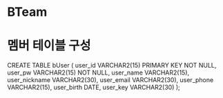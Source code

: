 # BTeam

# 멤버 테이블 구성
CREATE TABLE bUser (
    user_id       VARCHAR2(15)  PRIMARY KEY NOT NULL,
    user_pw       VARCHAR2(15)  NOT NULL,
    user_name     VARCHAR2(15),
    user_nickname VARCHAR2(30),
    user_email    VARCHAR2(30),
    user_phone    VARCHAR2(15),
    user_birth    DATE,
    user_key      VARCHAR2(30)
);
